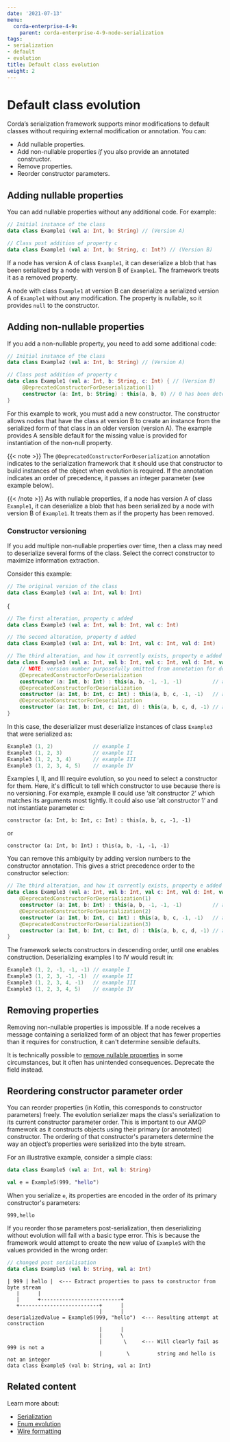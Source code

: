 ```yaml
---
date: '2021-07-13'
menu:
  corda-enterprise-4-9:
    parent: corda-enterprise-4-9-node-serialization
tags:
- serialization
- default
- evolution
title: Default class evolution
weight: 2
---
```





# Default class evolution


Corda’s serialization framework supports minor modifications to default classes without requiring external modification or annotation. You can:

* Add nullable properties.
* Add non-nullable properties *if* you also provide an annotated constructor.
* Remove properties.
* Reorder constructor parameters.


## Adding nullable properties

You can add nullable properties without any additional code. For example:


```kotlin
// Initial instance of the class
data class Example1 (val a: Int, b: String) // (Version A)

// Class post addition of property c
data class Example1 (val a: Int, b: String, c: Int?) // (Version B)
```


If a node has version A of class `Example1`, it can deserialize a blob that has been serialized by a node with version B of `Example1`. The framework treats it as a removed property.

A node with class `Example1` at version B can deserialize a serialized version A of `Example1` without
any modification. The property is nullable, so it provides `null` to the constructor.


## Adding non-nullable properties

If you add a non-nullable property, you need to add some additional code:


```kotlin
// Initial instance of the class
data class Example2 (val a: Int, b: String) // (Version A)

// Class post addition of property c
data class Example1 (val a: Int, b: String, c: Int) { // (Version B)
     @DeprecatedConstructorForDeserialization(1)
     constructor (a: Int, b: String) : this(a, b, 0) // 0 has been determined as a sensible default
}
```

For this example to work, you must add a new constructor. The constructor allows nodes that have the class at version B to create an
instance from the serialized form of that class in an older version (version A). The example provides A sensible default for the missing value is provided for instantiation of the non-null property.

{{< note >}}
The `@DeprecatedConstructorForDeserialization` annotation indicates to the
serialization framework that it should use that constructor to build instances of the
object when evolution is required. If the annotation indicates an order of precedence, it passes an integer parameter (see example below).


{{< /note >}}
As with nullable properties, if a node has version A of class `Example1`, it can deserialize a blob that has been serialized by a node with version B of `Example1`.  It treats them as if the property has been removed.


### Constructor versioning

If you add multiple non-nullable properties over time, then a class may need
to deserialize several forms of the class. Select the correct constructor to maximize information extraction.

Consider this example:


```kotlin
// The original version of the class
data class Example3 (val a: Int, val b: Int)
```
{
```kotlin
// The first alteration, property c added
data class Example3 (val a: Int, val b: Int, val c: Int)
```



```kotlin
// The second alteration, property d added
data class Example3 (val a: Int, val b: Int, val c: Int, val d: Int)
```



```kotlin
// The third alteration, and how it currently exists, property e added
data class Example3 (val a: Int, val b: Int, val c: Int, val d: Int, val: Int e) {
    // NOTE: version number purposefully omitted from annotation for demonstration purposes
    @DeprecatedConstructorForDeserialization
    constructor (a: Int, b: Int) : this(a, b, -1, -1, -1)          // alt constructor 1
    @DeprecatedConstructorForDeserialization
    constructor (a: Int, b: Int, c: Int) : this(a, b, c, -1, -1)   // alt constructor 2
    @DeprecatedConstructorForDeserialization
    constructor (a: Int, b: Int, c: Int, d) : this(a, b, c, d, -1) // alt constructor 3
}
```


In this case, the deserializer must deserialize instances of class `Example3` that were serialized as:


```kotlin
Example3 (1, 2)             // example I
Example3 (1, 2, 3)          // example II
Example3 (1, 2, 3, 4)       // example III
Example3 (1, 2, 3, 4, 5)    // example IV
```


Examples I, II, and III require evolution, so you need to select a constructor for them. Here, it's difficult to tell which constructor to use because there is no versioning. For example, example II could use ‘alt constructor 2’ which matches
its arguments most tightly. It could also use ‘alt constructor 1’ and not instantiate parameter c:

`constructor (a: Int, b: Int, c: Int) : this(a, b, c, -1, -1)`

or

`constructor (a: Int, b: Int) : this(a, b, -1, -1, -1)`

You can remove this ambiguity by adding version numbers to the constructor
annotation. This gives a strict precedence order to the constructor selection:


```kotlin
// The third alteration, and how it currently exists, property e added
data class Example3 (val a: Int, val b: Int, val c: Int, val d: Int, val: Int e) {
    @DeprecatedConstructorForDeserialization(1)
    constructor (a: Int, b: Int) : this(a, b, -1, -1, -1)          // alt constructor 1
    @DeprecatedConstructorForDeserialization(2)
    constructor (a: Int, b: Int, c: Int) : this(a, b, c, -1, -1)   // alt constructor 2
    @DeprecatedConstructorForDeserialization(3)
    constructor (a: Int, b: Int, c: Int, d) : this(a, b, c, d, -1) // alt constructor 3
}
```


The framework selects constructors in descending order, until one enables construction. Deserializing examples I to IV would
result in:


```kotlin
Example3 (1, 2, -1, -1, -1) // example I
Example3 (1, 2, 3, -1, -1)  // example II
Example3 (1, 2, 3, 4, -1)   // example III
Example3 (1, 2, 3, 4, 5)    // example IV
```



## Removing properties

Removing non-nullable properties is impossible. If a node receives a message containing a serialized form of an object that has fewer properties than it requires for construction, it can't determine sensible defaults.

It is technically possible to [remove nullable properties](https://medium.com/corda/a-developers-primer-on-cordapp-upgrades-3806c2e7f81e) in some circumstances, but it often has unintended consequences. Deprecate the field instead.


## Reordering constructor parameter order

You can reorder properties (in Kotlin, this corresponds to constructor parameters) freely. The evolution serializer maps the class's serialization to its current constructor parameter order. This is important to our AMQP framework as it
constructs objects using their primary (or annotated) constructor. The ordering of that constructor's parameters determine the way
an object’s properties were serialized into the byte stream.

For an illustrative example, consider a simple class:


```kotlin
data class Example5 (val a: Int, val b: String)

val e = Example5(999, "hello")
```


When you serialize `e`, its properties are encoded in the order of its primary constructor's parameters:

`999,hello`

If you reorder those parameters post-serialization, then deserializing without evolution will fail with a basic
type error. This is because the framework would attempt to create the new value of `Example5` with the values provided in the wrong order:


```kotlin
// changed post serialisation
data class Example5 (val b: String, val a: Int)
```



```shell
| 999 | hello |  <--- Extract properties to pass to constructor from byte stream
   |      |
   |      +--------------------------+
   +--------------------------+      |
                              |      |
deserializedValue = Example5(999, "hello")  <--- Resulting attempt at construction
                              |      |
                              |      \
                              |       \     <--- Will clearly fail as 999 is not a
                              |        \         string and hello is not an integer
data class Example5 (val b: String, val a: Int)
```


## Related content

Learn more about:

* [Serialization](serialization.md)
* [Enum evolution](serialization-enum-evolution.md)
* [Wire formatting](wire-format.md)
